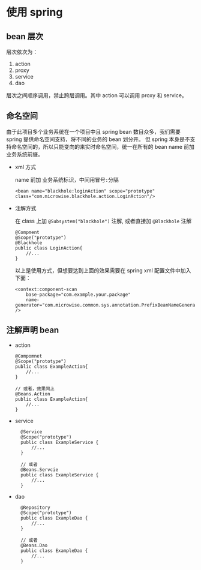 # 使用 spring

## bean 层次

层次依次为：

1. action
2. proxy
3. service
4. dao

层次之间顺序调用，禁止跨层调用。其中 action 可以调用 proxy 和 service。


## 命名空间

由于此项目多个业务系统在一个项目中且 spring bean 数目众多，我们需要 spring 提供命名空间支持，将不同的业务的 bean 划分开。
但 spring 本身是不支持命名空间的，所以只能变向的来实时命名空间，统一在所有的 bean name 前加业务系统前缀。

*   xml 方式

    name 前加 业务系统标识，中间用冒号`:`分隔

        <bean name="blackhole:loginAction" scope="prototype" class="com.microwise.blackhole.action.LoginAction"/>

*   注解方式

    在 class 上加 `@Subsystem("blackhole")` 注解, 或者直接加 `@Blackhole` 注解

        @Compment
        @Scope("prototype")
        @Blackhole
        public class LoginAction{
            //...
        }

    以上是使用方式，但想要达到上面的效果需要在 spring xml 配置文件中加入下面：

        <context:component-scan
            base-package="com.example.your.package"
            name-generator="com.microwise.common.sys.annotation.PrefixBeanNameGenerator" />

## 注解声明 bean

*   action

        @Compomnet
        @Scope("prototype")
        public class ExampleAction{
            //...
        }

        // 或者，效果同上
        @Beans.Action
        public class ExampleAction{
            //...
        }

* service

        @Service
        @Scope("prototype")
        public class ExampleService {
            //...
        }

        // 或者
        @Beans.Servcie
        public class ExampleService {
            //...
        }

* dao

        @Repository
        @Scope("prototype")
        public class ExampleDao {
            //...
        }

        // 或者
        @Beans.Dao
        public class ExampleDao {
            //...
        }
